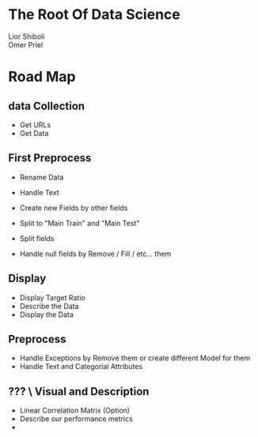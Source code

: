 # The Root Of Data Science

Lior Shiboli
<br />
Omer Priel

# Road Map

## data Collection
* Get URLs
* Get Data

## First Preprocess
* Rename Data
* Handle Text
* Create new Fields by other fields

* Split to "Main Train" and "Main Test"

* Split fields
* Handle null fields by Remove / Fill / etc... them

## Display
* Display Target Ratio
* Describe the Data
* Display the Data

## Preprocess
* Handle Exceptions by Remove them or create different Model for them
* Handle Text and Categorial Attributes

## ??? \ Visual and Description
* Linear Correlation Matrix (Option)
* Describe our performance metrics
* 